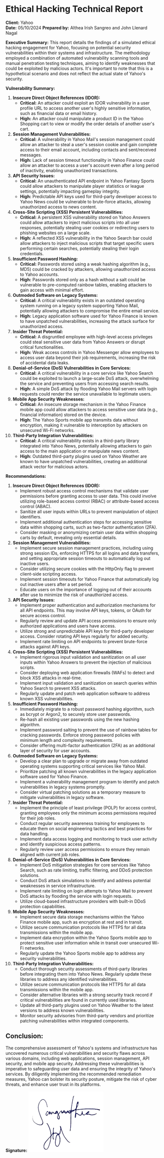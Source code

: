 # Ethical Hacking Technical Report

**Client:** Yahoo  
**Date:** 05/10/2024
**Prepared by:** Althea Irish Sangreo and John Llenard Nagal

**Executive Summary:**
This report details the findings of a simulated ethical hacking engagement for Yahoo, focusing on potential security vulnerabilities within their systems and infrastructure. The methodology employed a combination of automated vulnerability scanning tools and manual penetration testing techniques, aiming to identify weaknesses that could be exploited by malicious actors. It's important to note that this is a hypothetical scenario and does not reflect the actual state of Yahoo's security.

**Vulnerability Summary:**
1. **Insecure Direct Object References (IDOR):**
   - **Critical:** An attacker could exploit an IDOR vulnerability in a user profile URL to access another user's highly sensitive information, such as financial data or email history.
   - **High:** An attacker could manipulate a product ID in the Yahoo Shopping cart to view or modify the order details of another user's cart.
2. **Session Management Vulnerabilities:**
   - **Critical:** A vulnerability in Yahoo Mail's session management could allow an attacker to steal a user's session cookie and gain complete access to their email account, including contacts and sent/received messages.
   - **High:** Lack of session timeout functionality in Yahoo Finance could allow an attacker to access a user's account even after a long period of inactivity, enabling unauthorized transactions.
3. **API Security Issues:**
   - **Critical:** An unauthenticated API endpoint in Yahoo Fantasy Sports could allow attackers to manipulate player statistics or league settings, potentially impacting gameplay integrity.
   - **High:** Predictable API keys used for third-party developer access to Yahoo News could be vulnerable to brute-force attacks, allowing unauthorized access to news content.
4. **Cross-Site Scripting (XSS) Persistent Vulnerabilities:**
   - **Critical:** A persistent XSS vulnerability stored on Yahoo Answers could allow attackers to inject malicious scripts into all user responses, potentially stealing user cookies or redirecting users to phishing websites on a large scale.
   - **High:** A reflected XSS vulnerability in the Yahoo Search bar could allow attackers to inject malicious scripts that target specific users performing certain searches, potentially stealing their login credentials.
5. **Insufficient Password Hashing:**
   - **Critical:** Passwords stored using a weak hashing algorithm (e.g., MD5) could be cracked by attackers, allowing unauthorized access to Yahoo accounts.
   - **High:** Passwords stored only as a hash without a salt could be vulnerable to pre-computed rainbow tables, enabling attackers to gain access with minimal effort.
6. **Outmoded Software on Legacy Systems:**
   - **Critical:** A critical vulnerability exists in an outdated operating system running on a legacy system supporting Yahoo Mail, potentially allowing attackers to compromise the entire email service.
   - **High:** Legacy application software used for Yahoo Finance is known to have unpatched vulnerabilities, increasing the attack surface for unauthorized access.
7. **Insider Threat Potential:**
   - **Critical:** A disgruntled employee with high-level access privileges could steal sensitive user data from Yahoo Answers or disrupt critical functionalities.
   - **High:** Weak access controls in Yahoo Messenger allow employees to access user data beyond their job requirements, increasing the risk of accidental data leaks.
8. **Denial-of-Service (DoS) Vulnerabilities in Core Services:**
   - **Critical:** A critical vulnerability in a core service like Yahoo Search could be exploited to launch a large-scale DoS attack, overwhelming the service and preventing users from accessing search results.
   - **High:** A simple DoS attack by flooding Yahoo Mail servers with login requests could render the service unavailable to legitimate users.
9. **Mobile App Security Weaknesses:**
   - **Critical:** An insecure storage mechanism in the Yahoo Finance mobile app could allow attackers to access sensitive user data (e.g., financial information) stored on the device.
   - **High:** The Yahoo Sports mobile app transmits data without encryption, making it vulnerable to interception by attackers on unsecured Wi-Fi networks.
10. **Third-Party Integration Vulnerabilities:**
    - **Critical:** A critical vulnerability exists in a third-party library integrated into Yahoo News, potentially allowing attackers to gain access to the main application or manipulate news content.
    - **High:** Outdated third-party plugins used on Yahoo Weather are known to have unpatched vulnerabilities, creating an additional attack vector for malicious actors.

**Recommendations:**
1. **Insecure Direct Object References (IDOR):**
   - Implement robust access control mechanisms that validate user permissions before granting access to user data. This could involve utilizing role-based access control (RBAC) or attribute-based access control (ABAC).
   - Sanitize all user inputs within URLs to prevent manipulation of object identifiers.
   - Implement additional authentication steps for accessing sensitive data within shopping carts, such as two-factor authentication (2FA).
   - Consider masking or anonymizing certain user data within shopping carts by default, revealing only essential details.
2. **Session Management Vulnerabilities:**
   - Implement secure session management practices, including using strong session IDs, enforcing HTTPS for all logins and data transfers, and setting appropriate session timeouts to automatically log out inactive users.
   - Consider utilizing secure cookies with the HttpOnly flag to prevent client-side scripting access.
   - Implement session timeouts for Yahoo Finance that automatically log out inactive users after a set period.
   - Educate users on the importance of logging out of their accounts after use to minimize the risk of unauthorized access.
3. **API Security Issues:**
   - Implement proper authentication and authorization mechanisms for all API endpoints. This may involve API keys, tokens, or OAuth for secure access control.
   - Regularly review and update API access permissions to ensure only authorized applications and users have access.
   - Utilize strong and unpredictable API keys for third-party developer access. Consider rotating API keys regularly for added security.
   - Implement rate limiting on API endpoints to prevent brute-force attacks against API keys.
4. **Cross-Site Scripting (XSS) Persistent Vulnerabilities:**
   - Implement rigorous input validation and sanitization on all user inputs within Yahoo Answers to prevent the injection of malicious scripts.
   - Consider deploying web application firewalls (WAFs) to detect and block XSS attacks in real-time.
   - Implement input validation and sanitization on search queries within Yahoo Search to prevent XSS attacks.
   - Regularly update and patch web application software to address known XSS vulnerabilities.
5. **Insufficient Password Hashing:**
   - Immediately migrate to a robust password hashing algorithm, such as bcrypt or Argon2, to securely store user passwords.
   - Re-hash all existing user passwords using the new hashing algorithm.
   - Implement password salting to prevent the use of rainbow tables for cracking passwords. Enforce strong password policies with minimum length and complexity requirements.
   - Consider offering multi-factor authentication (2FA) as an additional layer of security for user accounts.
6. **Outmoded Software on Legacy Systems:**
   - Develop a clear plan to upgrade or migrate away from outdated operating systems supporting critical services like Yahoo Mail.
   - Prioritize patching all known vulnerabilities in the legacy application software used for Yahoo Finance.
   - Implement a vulnerability management program to identify and patch vulnerabilities in legacy systems promptly.
   - Consider virtual patching solutions as a temporary measure to mitigate vulnerabilities in legacy software.
7. **Insider Threat Potential:**
   - Implement the principle of least privilege (POLP) for access control, granting employees only the minimum access permissions required for their job roles.
   - Conduct regular security awareness training for employees to educate them on social engineering tactics and best practices for data handling.
   - Implement data access logging and monitoring to track user activity and identify suspicious access patterns.
   - Regularly review user access permissions to ensure they remain aligned with current job roles.
8. **Denial-of-Service (DoS) Vulnerabilities in Core Services:**
   - Implement DoS mitigation strategies for core services like Yahoo Search, such as rate limiting, traffic filtering, and DDoS protection solutions.
   - Conduct DoS attack simulations to identify and address potential weaknesses in service infrastructure.
   - Implement rate limiting on login attempts to Yahoo Mail to prevent DoS attacks by flooding the service with login requests.
   - Utilize cloud-based infrastructure providers with built-in DDoS protection capabilities.
9. **Mobile App Security Weaknesses:**
   - Implement secure data storage mechanisms within the Yahoo Finance mobile app, such as encryption at rest and in transit.
   - Utilize secure communication protocols like HTTPS for all data transmissions within the mobile app.
   - Implement data encryption within the Yahoo Sports mobile app to protect sensitive user information while in transit over unsecured Wi-Fi networks.
   - Regularly update the Yahoo Sports mobile app to address any security vulnerabilities.
10. **Third-Party Integration Vulnerabilities:**
    - Conduct thorough security assessments of third-party libraries before integrating them into Yahoo News. Regularly update these libraries to address any identified vulnerabilities.
    - Utilize secure communication protocols like HTTPS for all data transmissions within the mobile app.
    - Consider alternative libraries with a strong security track record if critical vulnerabilities are found in currently used libraries.
    - Update all third-party plugins used on Yahoo Weather to the latest versions to address known vulnerabilities.
    - Monitor security advisories from third-party vendors and prioritize patching vulnerabilities within integrated components.


## Conclusion:
The comprehensive assessment of Yahoo's systems and infrastructure has uncovered numerous critical vulnerabilities and security flaws across various domains, including web applications, session management, API security, and mobile app security. Addressing these vulnerabilities is imperative to safeguarding user data and ensuring the integrity of Yahoo's services. By diligently implementing the recommended remediation measures, Yahoo can bolster its security posture, mitigate the risk of cyber threats, and enhance user trust in its platforms.


**Signature:** ![signature](signature.png)
